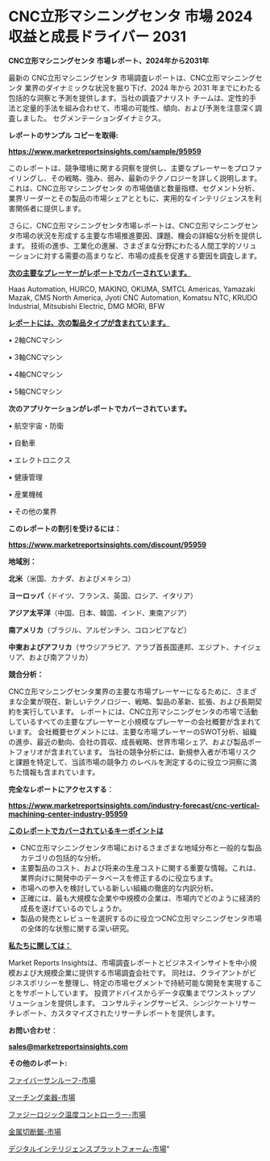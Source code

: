 # CNC立形マシニングセンタ 市場 2024 収益と成長ドライバー 2031

<strong>CNC立形マシニングセンタ 市場レポート、2024年から2031年</strong>

最新の CNC立形マシニングセンタ 市場調査レポートは、CNC立形マシニングセンタ 業界のダイナミックな状況を掘り下げ、2024 年から 2031 年までにわたる包括的な洞察と予測を提供します。当社の調査アナリスト チームは、定性的手法と定量的手法を組み合わせて、市場の可能性、傾向、および予測を注意深く調査しました。 セグメンテーションダイナミクス。



<strong>レポートのサンプル コピーを取得:</strong> <a href=https://www.marketreportsinsights.com/sample/95959>

<strong><u>https://www.marketreportsinsights.com/sample/95959</u></strong></a>

このレポートは、競争環境に関する洞察を提供し、主要なプレーヤーをプロファイリングし、その戦略、強み、弱み、最新のテクノロジーを詳しく説明します。 これは、CNC立形マシニングセンタ の市場価値と数量指標、セグメント分析、業界リーダーとその製品の市場シェアとともに、実用的なインテリジェンスを利害関係者に提供します。

さらに、CNC立形マシニングセンタ市場レポートは、CNC立形マシニングセンタ市場の状況を形成する主要な市場推進要因、課題、機会の詳細な分析を提供します。 技術の進歩、工業化の進展、さまざまな分野にわたる人間工学的ソリューションに対する需要の高まりなど、市場の成長を促進する要因を調査します。



<strong><u>次の主要なプレーヤーがレポートでカバーされています。</u></strong>

Haas Automation, HURCO, MAKINO, OKUMA, SMTCL Americas, Yamazaki Mazak, CMS North America, Jyoti CNC Automation, Komatsu NTC, KRUDO Industrial, Mitsubishi Electric, DMG MORI, BFW



<strong><u><b>レポートには、次の製品タイプが含まれています。</b></u></strong>

• 2軸CNCマシン

•  3軸CNCマシン

•  4軸CNCマシン

•  5軸CNCマシン



<strong><b>次のアプリケーションがレポートでカバーされています。</b></strong>

• 航空宇宙・防衛

• 自動車

• エレクトロニクス

• 健康管理

• 産業機械

• その他の業界



<strong><b>このレポートの割引を受けるには：</b></strong><a href=https://www.marketreportsinsights.com/discount/95959>

<strong><u>https://www.marketreportsinsights.com/discount/95959</u></strong></a>



<strong>地域別：</strong>



<strong>北米</strong>（米国、カナダ、およびメキシコ）



<strong>ヨーロッパ</strong>（ドイツ、フランス、英国、ロシア、イタリア）



<strong>アジア太平洋</strong>（中国、日本、韓国、インド、東南アジア）



<strong>南アメリカ</strong>（ブラジル、アルゼンチン、コロンビアなど）



<strong>中東およびアフリカ</strong>（サウジアラビア、アラブ首長国連邦、エジプト、ナイジェリア、および南アフリカ）



<strong>競合分析：</strong>

CNC立形マシニングセンタ業界の主要な市場プレーヤーになるために、さまざまな企業が現在、新しいテクノロジー、戦略、製品の革新、拡張、および長期契約を実行しています。 レポートには、CNC立形マシニングセンタの市場で活動しているすべての主要なプレーヤーと小規模なプレーヤーの会社概要が含まれています。 会社概要セグメントには、主要な市場プレーヤーのSWOT分析、組織の進歩、最近の動向、会社の買収、成長戦略、世界市場シェア、および製品ポートフォリオが含まれています。 当社の競争分析には、新規参入者が市場リスクと課題を特定して、当該市場の競争力 のレベルを測定するのに役立つ洞察に満ちた情報も含まれています。



<strong>完全なレポートにアクセスする</strong>：

<a href=https://www.marketreportsinsights.com/industry-forecast/cnc-vertical-machining-center-industry-95959>

<strong><u>https://www.marketreportsinsights.com/industry-forecast/cnc-vertical-machining-center-industry-95959</u></strong></a>



<strong><u><b>このレポートでカバーされているキーポイントは</b></u></strong>
<ul>
  <li>CNC立形マシニングセンタ市場におけるさまざまな地域分布と一般的な製品カテゴリの包括的な分析。</li>
  <li>主要製品のコスト、および将来の生産コストに関する重要な情報。これは、業界向けに開発中のデータベースを修正するのに役立ちます。</li>
  <li>市場への参入を検討している新しい組織の徹底的な内訳分析。</li>
  <li>正確には、最も大規模な企業や中規模の企業は、市場内でどのように経済的成長を遂げているのでしょうか。</li>
  <li>製品の発売とレビューを選択するのに役立つCNC立形マシニングセンタ市場の全体的な状態に関する深い研究。</li>
</ul>


<strong><u><b>私たちに関しては：</b></u></strong>

Market Reports Insightsは、市場調査レポートとビジネスインサイトを中小規模および大規模企業に提供する市場調査会社です。 同社は、クライアントがビジネスポリシーを整理し、特定の市場セグメントで持続可能な開発を実現することをサポートしています。 投資アドバイスからデータ収集までワンストップソリューションを提供します。 コンサルティングサービス、シンジケートリサーチレポート、カスタマイズされたリサーチレポートを提供します。



<strong><b>お問い合わせ</b></strong>：

<a href=mailto:sales@marketreportsinsights.com>

<strong><u>sales@marketreportsinsights.com</u></strong></a>



<strong>その他のレポート:</strong>

<a href=https://www.linkedin.com/pulse/ファイバーサンルーフ-市場-2023-最新の-cagr-および成長分析-2030-imerf/>ファイバーサンルーフ-市場</a>

<a href=https://www.linkedin.com/pulse/マーチング楽器-市場-2023-最新の-cagr-および成長分析-2030-os3jf/>マーチング楽器-市場</a>

<a href=https://www.linkedin.com/pulse/ファジーロジック温度コントローラー-市場-2023-収益と成長ドライバー-2030-pr-news-hub-cjwjf/>ファジーロジック温度コントローラー-市場</a>

<a href=https://www.linkedin.com/pulse/金属切断鋸-市場-2023-収益と成長ドライバー-2030-trend-tracking-toolbox-24-analysis-7luuf/>金属切断鋸-市場</a>

<a href=https://www.linkedin.com/pulse/デジタルインテリジェンスプラットフォーム-市場-2023-新興市場-将来の動向と市場需要-a5zuf/>デジタルインテリジェンスプラットフォーム-市場</a>"
